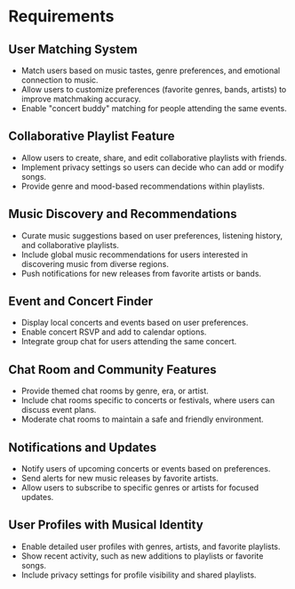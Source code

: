 # Requirements

## User Matching System
- Match users based on music tastes, genre preferences, and emotional connection to music.
- Allow users to customize preferences (favorite genres, bands, artists) to improve matchmaking accuracy.
- Enable "concert buddy" matching for people attending the same events.

## Collaborative Playlist Feature
- Allow users to create, share, and edit collaborative playlists with friends.
- Implement privacy settings so users can decide who can add or modify songs.
- Provide genre and mood-based recommendations within playlists.

## Music Discovery and Recommendations
- Curate music suggestions based on user preferences, listening history, and collaborative playlists.
- Include global music recommendations for users interested in discovering music from diverse regions.
- Push notifications for new releases from favorite artists or bands.

## Event and Concert Finder
- Display local concerts and events based on user preferences.
- Enable concert RSVP and add to calendar options.
- Integrate group chat for users attending the same concert.

## Chat Room and Community Features
- Provide themed chat rooms by genre, era, or artist.
- Include chat rooms specific to concerts or festivals, where users can discuss event plans.
- Moderate chat rooms to maintain a safe and friendly environment.

## Notifications and Updates
- Notify users of upcoming concerts or events based on preferences.
- Send alerts for new music releases by favorite artists.
- Allow users to subscribe to specific genres or artists for focused updates.

## User Profiles with Musical Identity
- Enable detailed user profiles with genres, artists, and favorite playlists.
- Show recent activity, such as new additions to playlists or favorite songs.
- Include privacy settings for profile visibility and shared playlists.
